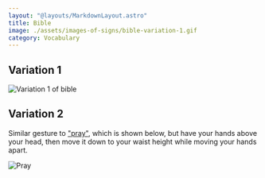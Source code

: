 ```yaml
---
layout: "@layouts/MarkdownLayout.astro"
title: Bible
image: ./assets/images-of-signs/bible-variation-1.gif
category: Vocabulary
---
```


## Variation 1

![Variation 1 of bible](@signs/bible-variation-1.gif)

## Variation 2

Similar gesture to ["pray"](./pray),
which is shown below, but have your hands above your head,
then move it down to your waist height while moving your hands apart.

![Pray](@signs/ask-variation-1.gif)
